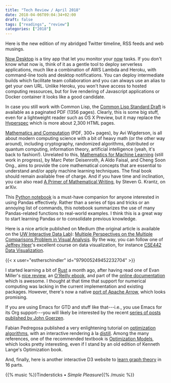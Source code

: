 ```yaml
---
title: "Tech Review / April 2018"
date: 2018-04-06T09:04:34+02:00
draft: false
tags: ["readings", "review"]
categories: ["2018"]
---
```


Here is the new edition of my abridged Twitter timeline, RSS feeds and web musings.

[Now Desktop](https://zeit.co/download) is a tiny app that let you monitor your [now](https://zeit.co/now) tasks. If you don't know what now is, think of it as a gentle tool to deploy serverless applications, much like a combination of AWS Lambda and Heroku, with command-line tools and desktop notifications. You can deploy intermediate builds which facilitate team collaboration and you can always use an alias to get your own URL. Unlike Heroku, you won't have access to hosted computing ressources, but for live rendering of Javascript applications or Docker container it looks like a good candidate.

In case you still work with Common Lisp, the [Common Lisp Standard Draft](http://cvberry.com/tech_writings/notes/common_lisp_standard_draft.html) is available as a paginated PDF (1356 pages). Clearly, this is some big stuff, even for a lightweight reader such as OS X Preview, but it may replace the [Hyperspec](http://www.lispworks.com/documentation/HyperSpec/Front/index.htm) which is more about 2,300 HTML pages.

[Mathematics and Computation](https://www.math.ias.edu/files/mathandcomp.pdf) (PDF, 300+ pages), by Avi Wigderson, is all about modern computing science with a bit of heavy math (or the other way around), including cryptography, randomized algorithms, distributed or quantum computing, information theory, artificial intelligence (yeah, it's back to fashion!). Unrelated to this, [Mathematics for Machine Learning](https://mml-book.github.io) (still work in progress), by Marc Peter Deisenroth, A Aldo Faisal, and Cheng Soon Ong., aims to provide the core mathematical concepts that are essential to understand and/or apply machine learning techniques. The final book should remain available free of charge. And if you have time and inclination, you can also read [A Primer of Mathematical Writing](https://arxiv.org/abs/1612.04888), by Steven G. Krantz, on arXiv.

This [Python notebook](https://nbviewer.jupyter.org/github/groverpr/learn_python_libraries/blob/master/pandas/pandas_cheatsheet.ipynb) is a must-have companion for anyone interested in using Pandas effectively. Rather than a series of tips and tricks or an annoying list of commands, this notebook summarizes the use of many Pandas-related functions to real-world examples. I think this is a great way to start learning Pandas or to consolidate previous knowledge.

Here is a nice article published on Medium (the original article is available on the [UW Interactive Data Lab](https://idl.cs.washington.edu)): [Multiple Perspectives on the Multiple Comparisons Problem in Visual Analysis](https://medium.com/hci-design-at-uw/multiple-perspectives-on-the-multiple-comparisons-problem-in-visual-analysis-df7493818bbd?source=twitterShare-9f9ac461ae21-1522699359). By the way, you can follow one of [Jeffrey Heer](https://homes.cs.washington.edu/~jheer/)'s excellent course on data visualization, for instance [CSE442 Data Visualization](https://courses.cs.washington.edu/courses/cse442/17au/).

{{< x user="estherschindler" id="979005249452232704" >}}

I started learning a bit of [Rust](https://www.rust-lang.org) a month ago, after having read one of Evan Miller's [nice review](http://www.evanmiller.org/a-taste-of-rust.html), an [O'Reilly ebook](http://www.oreilly.com/programming/free/why-rust.csp), and part of the [online documentation](https://doc.rust-lang.org/book/) which is awesome. I thought at that time that support for numerical computing was lacking in the current implementation and existing packages. However, there's now a native [port of Apache Arrow](https://github.com/apache/arrow/tree/master/rust), which looks promising.

If you are using Emacs for GTD and stuff like that---i.e., you use Emacs for its Org support---you will likely be interested by the recent [series of posts published by John Goerzen](https://changelog.complete.org/archives/tag/emacs2018).

Fabian Pedregosa published a very enlightening tutorial on [optimization algorithms](http://fa.bianp.net/teaching/2018/eecs227at/), with an interactive rendering à la [distill](https://distill.pub). Among the many references, one of the recommended textbook is [Optimization Models](https://people.eecs.berkeley.edu/~elghaoui/optmodbook.html), which looks pretty interesting, even if I stand by an old edition of Kenneth Lange's Optimization book.

And, finally, here is another interactive D3 website to [learn graph theory](https://mrpandey.github.io/d3graphTheory/) in 16 parts.

{{% music %}}Tindersticks • _Simple Pleasure_{{% /music %}}
